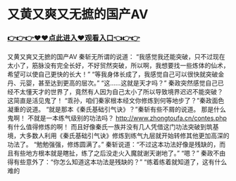 # 又黄又爽又无摭的国产AV

### <a href="https://https://github.com/lourv/hair/issues/1">👉👉👉♥♥点此进入♥观看入口👈👉👉</a>

又黄又爽又无摭的国产AV
秦斩无所谓的说道：
    “我感觉我还能突破，只不过现在太小了，筋脉没有完全长好，不好贸然突破，所以啊，我想要找一些炼体的仙术，希望可以使自己更快的长大！”
    “等我身体长成了，我感觉自己可以很快就突破金丹、元婴，甚至达到更高的层次。”
    “这……这就是天才吗？”
    秦政突然感觉自己已经不太懂天才的世界了，竟然有人因为自己太小了所以导致境界迟迟不能突破？
    这简直是活见鬼了！
    “乖孙，咱们秦家根本经文你修炼到何等地步了？”秦政面色凝重的说道。
    “就是那本《秦氏基础引气诀》？”秦斩有些不屑的说道。
    那是什么鬼啊！
    不就是一本练气级别的功法吗？
    http://www.zhongtoufa.cn/contes.php
    有什么值得修炼的啊！
    而且好像秦氏一族并没有几人凭借这门功法突破到筑基境，大多数人利用《秦氏基础引气诀》修炼到练气九层就开始转修其他更加高深的功法了。
    “勉勉强强，修炼圆满了。”
    秦斩说道：“不过这本功法好像是残缺的，而且有些地方根本就是瞎扯，练了之后没走火入魔就谢天谢地了。”
    “嗯？”
    秦政不由得有些意外了：“你怎么知道这本功法是残缺的？”
    “练着练着就知道了，这有什么难的
